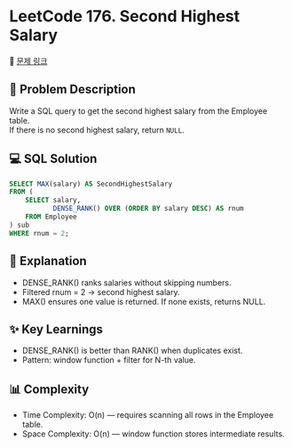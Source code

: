 # LeetCode 176. Second Highest Salary

🔗 [문제 링크](https://leetcode.com/problems/second-highest-salary/)

## 📜 Problem Description
Write a SQL query to get the second highest salary from the Employee table.  
If there is no second highest salary, return `NULL`.

## 💻 SQL Solution
```sql
SELECT MAX(salary) AS SecondHighestSalary
FROM (
    SELECT salary,
           DENSE_RANK() OVER (ORDER BY salary DESC) AS rnum
    FROM Employee
) sub
WHERE rnum = 2;
```


## 📝 Explanation
- DENSE_RANK() ranks salaries without skipping numbers.
- Filtered rnum = 2 → second highest salary.
- MAX() ensures one value is returned. If none exists, returns NULL.

## ✨ Key Learnings
- DENSE_RANK() is better than RANK() when duplicates exist.
- Pattern: window function + filter for N-th value.

## 📊 Complexity
- Time Complexity: O(n) — requires scanning all rows in the Employee table.
- Space Complexity: O(n) — window function stores intermediate results.